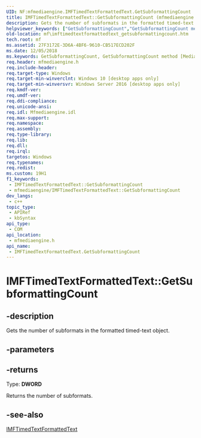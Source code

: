 ```yaml
---
UID: NF:mfmediaengine.IMFTimedTextFormattedText.GetSubformattingCount
title: IMFTimedTextFormattedText::GetSubformattingCount (mfmediaengine.h)
description: Gets the number of subformats in the formatted timed-text object.
helpviewer_keywords: ["GetSubformattingCount","GetSubformattingCount method [Media Foundation]","GetSubformattingCount method [Media Foundation]","IMFTimedTextFormattedText interface","IMFTimedTextFormattedText interface [Media Foundation]","GetSubformattingCount method","IMFTimedTextFormattedText.GetSubformattingCount","IMFTimedTextFormattedText::GetSubformattingCount","mf.imftimedtextformattedtext_getsubformattingcount","mfmediaengine/IMFTimedTextFormattedText::GetSubformattingCount"]
old-location: mf\imftimedtextformattedtext_getsubformattingcount.htm
tech.root: mf
ms.assetid: 27F3172E-3D6A-4BF6-9610-CB517ECD202F
ms.date: 12/05/2018
ms.keywords: GetSubformattingCount, GetSubformattingCount method [Media Foundation], GetSubformattingCount method [Media Foundation],IMFTimedTextFormattedText interface, IMFTimedTextFormattedText interface [Media Foundation],GetSubformattingCount method, IMFTimedTextFormattedText.GetSubformattingCount, IMFTimedTextFormattedText::GetSubformattingCount, mf.imftimedtextformattedtext_getsubformattingcount, mfmediaengine/IMFTimedTextFormattedText::GetSubformattingCount
req.header: mfmediaengine.h
req.include-header: 
req.target-type: Windows
req.target-min-winverclnt: Windows 10 [desktop apps only]
req.target-min-winversvr: Windows Server 2016 [desktop apps only]
req.kmdf-ver: 
req.umdf-ver: 
req.ddi-compliance: 
req.unicode-ansi: 
req.idl: Mfmediaengine.idl
req.max-support: 
req.namespace: 
req.assembly: 
req.type-library: 
req.lib: 
req.dll: 
req.irql: 
targetos: Windows
req.typenames: 
req.redist: 
ms.custom: 19H1
f1_keywords:
 - IMFTimedTextFormattedText::GetSubformattingCount
 - mfmediaengine/IMFTimedTextFormattedText::GetSubformattingCount
dev_langs:
 - c++
topic_type:
 - APIRef
 - kbSyntax
api_type:
 - COM
api_location:
 - mfmediaengine.h
api_name:
 - IMFTimedTextFormattedText.GetSubformattingCount
---
```


# IMFTimedTextFormattedText::GetSubformattingCount


## -description

Gets the number of subformats in the formatted timed-text object.

## -parameters

## -returns

Type: <b>DWORD</b>

Returns the number of subformats.

## -see-also

<a href="https://docs.microsoft.com/windows/desktop/api/mfmediaengine/nn-mfmediaengine-imftimedtextformattedtext">IMFTimedTextFormattedText</a>

